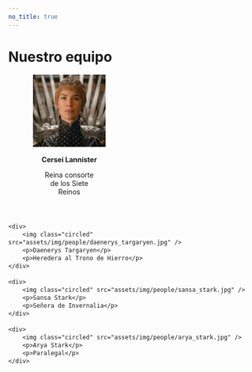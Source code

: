 ```yaml
---
no_title: true
---
```


<style>
    #backgroundImage {
        background-image: url('assets/img/background_2.jpg');
    }

    #content {
        padding-left: 0;
        padding-right: 0;
        text-align: center;
    }

    #content h1 {
        margin-bottom: 2em;
    }

    #people div {
        width: 49%;
        display: inline-block;
        padding: 0 10% 5%;
        box-sizing: border-box;
        vertical-align: top;
    }

    #people div p {
        text-align: center;
        margin: 1em;
    }

    #people div img + p {
        font-weight: bold;
    }

    @media screen and (max-width: 570px) {
        #people div p {
            font-size: 3vw;
        }
    }
</style>

# Nuestro equipo

<div id="people">
    <div>
        <img class="circled" src="assets/img/people/cersei_lannister.jpg" />
        <p>Cersei Lannister</p>
        <p>Reina consorte de los Siete Reinos</p>
    </div>

    <div>
        <img class="circled" src="assets/img/people/daenerys_targaryen.jpg" />
        <p>Daenerys Targaryen</p>
        <p>Heredera al Trono de Hierro</p>
    </div>

    <div>
        <img class="circled" src="assets/img/people/sansa_stark.jpg" />
        <p>Sansa Stark</p>
        <p>Señora de Invernalia</p>
    </div>

    <div>
        <img class="circled" src="assets/img/people/arya_stark.jpg" />
        <p>Arya Stark</p>
        <p>Paralegal</p>
    </div>
</div>
